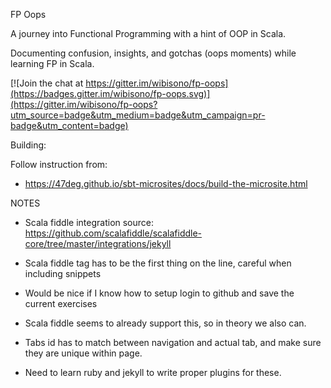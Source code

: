 FP Oops

A journey into Functional Programming with a hint of OOP in Scala.

Documenting confusion, insights, and gotchas (oops moments) while learning FP in Scala.

[![Join the chat at https://gitter.im/wibisono/fp-oops](https://badges.gitter.im/wibisono/fp-oops.svg)](https://gitter.im/wibisono/fp-oops?utm_source=badge&utm_medium=badge&utm_campaign=pr-badge&utm_content=badge)

Building:

Follow instruction from:
- https://47deg.github.io/sbt-microsites/docs/build-the-microsite.html 


NOTES 

* Scala fiddle integration source: https://github.com/scalafiddle/scalafiddle-core/tree/master/integrations/jekyll 
* Scala fiddle tag has to be the first thing on the line, careful when including snippets

* Would be nice if I know how to setup login to github and save the current exercises
* Scala fiddle seems to already support this, so in theory we also can. 

* Tabs id has to match between navigation and actual tab, and make sure they are unique within page. 
* Need to learn ruby and jekyll to write proper plugins for these.
